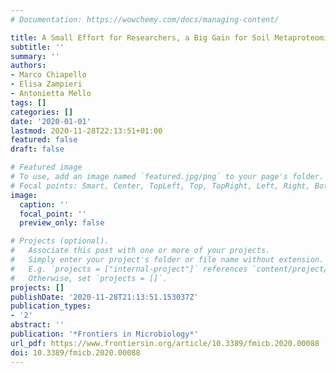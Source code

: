 ```yaml
---
# Documentation: https://wowchemy.com/docs/managing-content/

title: A Small Effort for Researchers, a Big Gain for Soil Metaproteomics
subtitle: ''
summary: ''
authors:
- Marco Chiapello
- Elisa Zampieri
- Antonietta Mello
tags: []
categories: []
date: '2020-01-01'
lastmod: 2020-11-28T22:13:51+01:00
featured: false
draft: false

# Featured image
# To use, add an image named `featured.jpg/png` to your page's folder.
# Focal points: Smart, Center, TopLeft, Top, TopRight, Left, Right, BottomLeft, Bottom, BottomRight.
image:
  caption: ''
  focal_point: ''
  preview_only: false

# Projects (optional).
#   Associate this post with one or more of your projects.
#   Simply enter your project's folder or file name without extension.
#   E.g. `projects = ["internal-project"]` references `content/project/deep-learning/index.md`.
#   Otherwise, set `projects = []`.
projects: []
publishDate: '2020-11-28T21:13:51.153037Z'
publication_types:
- '2'
abstract: ''
publication: '*Frontiers in Microbiology*'
url_pdf: https://www.frontiersin.org/article/10.3389/fmicb.2020.00088
doi: 10.3389/fmicb.2020.00088
---
```

